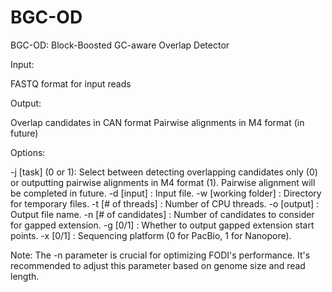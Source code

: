 # BGC-OD
BGC-OD: Block-Boosted GC-aware Overlap Detector

Input:

FASTQ format for input reads

Output:

Overlap candidates in CAN format
Pairwise alignments in M4 format (in future)

Options:

-j [task] (0 or 1): Select between detecting overlapping candidates only (0) or outputting pairwise alignments in M4 format (1). Pairwise alignment will be completed in future. 
-d [input] : Input file.
-w [working folder] : Directory for temporary files.
-t [# of threads] : Number of CPU threads.
-o [output] : Output file name.
-n [# of candidates] : Number of candidates to consider for gapped extension.
-g [0/1] : Whether to output gapped extension start points.
-x [0/1] : Sequencing platform (0 for PacBio, 1 for Nanopore).

Note: The -n parameter is crucial for optimizing FODI's performance. It's recommended to adjust this parameter based on genome size and read length.
